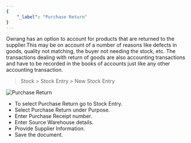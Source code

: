 ```yaml
---
{
	"_label": "Purchase Return"
}
---
```

Owrang has an option to account for products that are returned to the supplier.This may be on account of a number of reasons like defects in goods, quality not matching, the buyer not needing the stock, etc. The transactions dealing with return of goods are also accounting transactions and have to be recorded in the books of accounts just like any other accounting transaction. 


> Stock > Stock Entry > New Stock Entry


![Purchase Return](img/purchase-return.png)




- To select Purchase Return go to Stock Entry.
- Select Purchase Return under Purpose.
- Enter Purchase Receipt number.
- Enter Source Warehouse details.
- Provide Supplier Information.
- Save the document.

